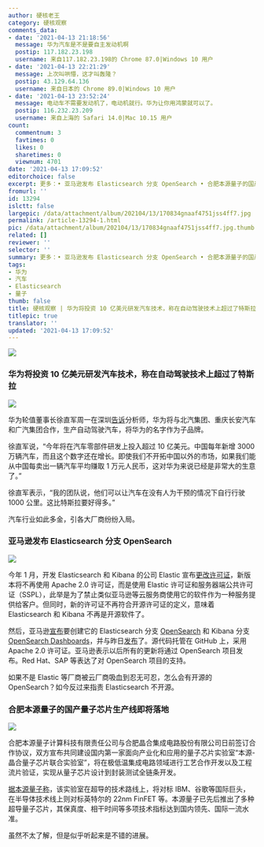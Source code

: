 ```yaml
---
author: 硬核老王
category: 硬核观察
comments_data:
- date: '2021-04-13 21:18:56'
  message: 华为汽车是不是要自主发动机啊
  postip: 117.182.23.198
  username: 来自117.182.23.198的 Chrome 87.0|Windows 10 用户
- date: '2021-04-13 22:21:29'
  message: 上次叫哄懵，这才叫轰隆？
  postip: 43.129.64.136
  username: 来自日本的 Chrome 89.0|Windows 10 用户
- date: '2021-04-13 23:52:24'
  message: 电动车不需要发动机了，电动机就行。华为让你用鸿蒙就可以了。
  postip: 116.232.23.209
  username: 来自上海的 Safari 14.0|Mac 10.15 用户
count:
  commentnum: 3
  favtimes: 0
  likes: 0
  sharetimes: 0
  viewnum: 4701
date: '2021-04-13 17:09:52'
editorchoice: false
excerpt: 更多：• 亚马逊发布 Elasticsearch 分支 OpenSearch • 合肥本源量子的国产量子芯片生产线即将落地
fromurl: ''
id: 13294
islctt: false
largepic: /data/attachment/album/202104/13/170834gnaaf4751jss4ff7.jpg
permalink: /article-13294-1.html
pic: /data/attachment/album/202104/13/170834gnaaf4751jss4ff7.jpg.thumb.jpg
related: []
reviewer: ''
selector: ''
summary: 更多：• 亚马逊发布 Elasticsearch 分支 OpenSearch • 合肥本源量子的国产量子芯片生产线即将落地
tags:
- 华为
- 汽车
- Elasticsearch
- 量子
thumb: false
title: 硬核观察 | 华为将投资 10 亿美元研发汽车技术，称在自动驾驶技术上超过了特斯拉
titlepic: true
translator: ''
updated: '2021-04-13 17:09:52'
---
```


![](/data/attachment/album/202104/13/170834gnaaf4751jss4ff7.jpg)


### 华为将投资 10 亿美元研发汽车技术，称在自动驾驶技术上超过了特斯拉


![](/data/attachment/album/202104/13/170847u14q6iz5nppip041.jpg)


华为轮值董事长徐直军周一在深圳[告诉](https://www.bloomberg.com/news/articles/2021-04-12/huawei-to-invest-1-billion-on-car-tech-it-says-surpasses-tesla)分析师，华为将与北汽集团、重庆长安汽车和广汽集团合作，生产自动驾驶汽车，将华为的名字作为子品牌。


徐直军说，“今年将在汽车零部件研发上投入超过 10 亿美元。中国每年新增 3000 万辆汽车，而且这个数字还在增长。即使我们不开拓中国以外的市场，如果我们能从中国每卖出一辆汽车平均赚取 1 万元人民币，这对华为来说已经是非常大的生意了。”


徐直军表示，“我的团队说，他们可以让汽车在没有人为干预的情况下自行行驶 1000 公里。这比特斯拉要好得多。”


汽车行业如此多金，引各大厂商纷纷入局。 


### 亚马逊发布 Elasticsearch 分支 OpenSearch


![](/data/attachment/album/202104/13/170912s9yrsnsszttojksn.jpg)


今年 1 月，开发 Elasticsearch 和 Kibana 的公司 Elastic 宣布[更改许可证](/article-13035-1.html)，新版本将不再使用 Apache 2.0 许可证，而是使用 Elastic 许可证和服务器端公共许可证（SSPL），此举是为了禁止类似亚马逊等云服务商使用它的软件作为一种服务提供给客户。但同时，新的许可证不再符合开源许可证的定义，意味着 Elasticsearch 和 Kibana 不再是开源软件了。


然后，亚马逊[宣布](/article-13042-1.html)要创建它的 Elasticsearch 分支 [OpenSearch](https://github.com/opensearch-project/OpenSearch) 和 Kibana 分支 [OpenSearch Dashboards](https://github.com/opensearch-project/OpenSearch-Dashboards)，并与昨日[发布](https://aws.amazon.com/cn/blogs/opensource/introducing-opensearch/)了。源代码托管在 GitHub 上，采用 Apache 2.0 许可证。亚马逊表示以后所有的更新将通过 OpenSearch 项目发布。Red Hat、SAP 等表达了对 OpenSearch 项目的支持。


如果不是 Elastic 等厂商被云厂商吸血到忍无可忍，怎么会有开源的 OpenSearch？如今反过来指责 Elasticsearch 不开源。


### 合肥本源量子的国产量子芯片生产线即将落地


![](/data/attachment/album/202104/13/170936rgmd82msk8mgmskc.jpg)


合肥本源量子计算科技有限责任公司与合肥晶合集成电路股份有限公司日前签订合作协议，双方宣布共同建设国内第一家面向产业化和应用的量子芯片实验室“本源-晶合量子芯片联合实验室”，将在极低温集成电路领域进行工艺合作开发以及工程流片验证，实现从量子芯片设计到封装测试全链条开发。


[据本源量子称](https://www.cnbeta.com/articles/tech/1114153.htm)，该实验室在超导的技术路线上，将对标 IBM、谷歌等国际巨头，在半导体技术线上则对标英特尔的 22nm FinFET 等。本源量子已先后推出了多种超导量子芯片，其保真度、相干时间等多项技术指标达到国内领先、国际一流水准。


虽然不太了解，但是似乎听起来是不错的进展。